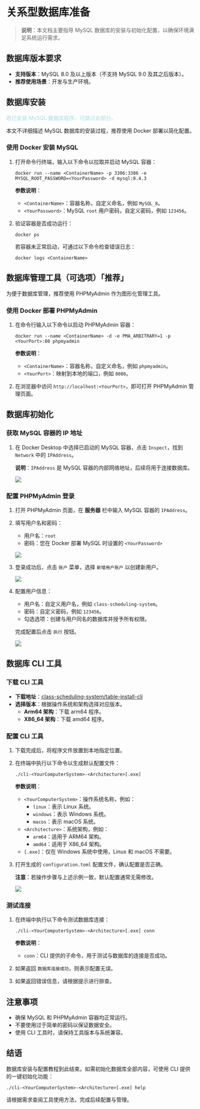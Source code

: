 # 关系型数据库准备

> **说明**：本文档主要指导 MySQL 数据库的安装与初始化配置，以确保环境满足系统运行需求。

## 数据库版本要求

- **支持版本**：MySQL 8.0 及以上版本（不支持 MySQL 9.0 及其之后版本）。
- **推荐使用场景**：开发与生产环境。

## 数据库安装

<div style="color: lightblue;">若已安装 MySQL 数据库程序，可跳过此部分。</div>

本文不详细描述 MySQL 数据库的安装过程，推荐使用 Docker 部署以简化配置。

### 使用 Docker 安装 MySQL

1. 打开命令行终端，输入以下命令以拉取并启动 MySQL 容器：

    `docker run --name <ContainerName> -p 3306:3306 -e MYSQL_ROOT_PASSWORD=<YourPassword> -d mysql:8.4.3`

    **参数说明**：

    - `<ContainerName>`：容器名称，自定义命名，例如 `MySQL_8`。
    - `<YourPassword>`：MySQL `root` 用户密码，自定义密码，例如 `123456`。

2. 验证容器是否成功运行：

    `docker ps`

    若容器未正常启动，可通过以下命令检查错误日志：

    `docker logs <ContainerName>`

## 数据库管理工具（可选项）「推荐」

为便于数据库管理，推荐使用 PHPMyAdmin 作为图形化管理工具。

### 使用 Docker 部署 PHPMyAdmin

1. 在命令行输入以下命令以启动 PHPMyAdmin 容器：

    `docker run --name <ContainerName> -d -e PMA_ARBITRARY=1 -p <YourPort>:80 phpmyadmin`

    **参数说明**：

    - `<ContainerName>`：容器名称，自定义命名，例如 `phpmyadmin`。
    - `<YourPort>`：映射到本地的端口，例如 `8080`。

2. 在浏览器中访问 `http://localhost:<YourPort>`，即可打开 PHPMyAdmin 管理页面。

## 数据库初始化

### 获取 MySQL 容器的 IP 地址

1. 在 Docker Desktop 中选择已启动的 MySQL 容器，点击 `Inspect`，找到 `Network` 中的 `IPAddress`。

    **说明**：`IPAddress` 是 MySQL 容器的内部网络地址，后续将用于连接数据库。

    ![](../assets/images/develop-database-mysql.png)

### 配置 PHPMyAdmin 登录

1. 打开 PHPMyAdmin 页面，在 **服务器** 栏中输入 MySQL 容器的 `IPAddress`。
2. 填写用户名和密码：
    - 用户名：`root`
    - 密码：您在 Docker 部署 MySQL 时设置的 `<YourPassword>`

    ![](../assets/images/develop-database-phpmyadmin-login-page.png)

3. 登录成功后，点击 `账户` 菜单，选择 `新增用户账户` 以创建新用户。

    ![](../assets/images/develop-database-phpmyadmin-create-before.png)

4. 配置用户信息：
    - 用户名：自定义用户名，例如 `class-scheduling-system`。
    - 密码：自定义密码，例如 `123456`。
    - 勾选选项：创建与用户同名的数据库并授予所有权限。

    完成配置后点击 `执行` 按钮。

    ![](../assets/images/develop-database-phpmyadmin-create.png)

## 数据库 CLI 工具

### 下载 CLI 工具

- **下载地址**：[class-scheduling-system/table-install-cli](https://github.com/class-scheduling-system/table-install-cli/releases)
- **选择版本**：根据操作系统和架构选择对应版本。
    - **Arm64 架构**：下载 arm64 程序。
    - **X86_64 架构**：下载 amd64 程序。

### 配置 CLI 工具

1. 下载完成后，将程序文件放置到本地指定位置。
2. 在终端中执行以下命令以生成默认配置文件：

    `./cli-<YourComputerSystem>-<Architecture>[.exe]`

    **参数说明**：

    - `<YourComputerSystem>`：操作系统名称，例如：
        - `linux`：表示 Linux 系统。
        - `windows`：表示 Windows 系统。
        - `macos`：表示 macOS 系统。
    - `<Architecture>`：系统架构，例如：
        - `arm64`：适用于 ARM64 架构。
        - `amd64`：适用于 X86_64 架构。
    - `[.exe]`：仅在 Windows 系统中使用，Linux 和 macOS 不需要。

3. 打开生成的 `configuration.toml` 配置文件，确认配置是否正确。

    **注意**：若操作步骤与上述示例一致，默认配置通常无需修改。

    ![](../assets/images/develop-database-cli-config.png)

### 测试连接

1. 在终端中执行以下命令测试数据库连接：

    `./cli-<YourComputerSystem>-<Architecture>[.exe] conn`

    **参数说明**：

    - `conn`：CLI 提供的子命令，用于测试与数据库的连接是否成功。

2. 如果返回 `数据库连接成功`，则表示配置无误。
3. 如果返回错误信息，请根据提示进行排查。

## 注意事项

- 确保 MySQL 和 PHPMyAdmin 容器均正常运行。
- 不要使用过于简单的密码以保证数据安全。
- 使用 CLI 工具时，请保持工具版本与系统兼容。

## 结语

数据库安装与配置教程到此结束。如需初始化数据库全部内容，可使用 CLI 提供的一键初始化功能：

```shell
./cli-<YourComputerSystem>-<Architecture>[.exe] help
```

请根据需求查阅工具使用方法，完成后续配置与管理。